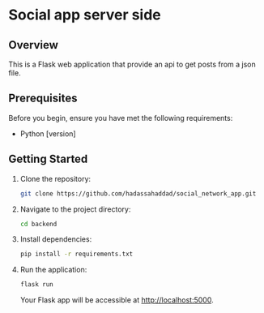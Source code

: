 # Social app server side

## Overview

This is a Flask web application that provide an api to get posts from a json file.

## Prerequisites

Before you begin, ensure you have met the following requirements:

- Python [version]

## Getting Started

1. Clone the repository:

    ```bash
    git clone https://github.com/hadassahaddad/social_network_app.git
    ```

2. Navigate to the project directory:

    ```bash
    cd backend
    ```

3. Install dependencies:

    ```bash
    pip install -r requirements.txt
    ```

4. Run the application:

    ```bash
    flask run
    ```

    Your Flask app will be accessible at [http://localhost:5000](http://localhost:5000).
